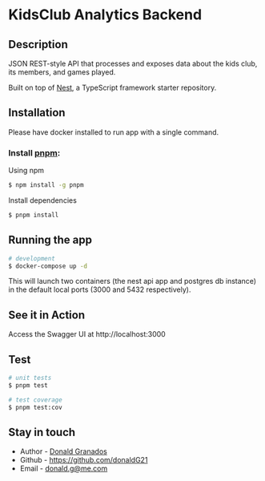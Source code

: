 # KidsClub Analytics Backend

## Description
JSON REST-style API that processes and exposes data about the kids club, its members, and games played.

Built on top of [Nest](https://github.com/nestjs/nest), a TypeScript framework starter repository.

## Installation
Please have docker installed to run app with a single command.

### Install [pnpm](https://pnpm.io/installation):

 Using npm
```bash
$ npm install -g pnpm
```
Install dependencies
```bash
$ pnpm install
```

## Running the app
```bash
# development
$ docker-compose up -d
```

This will launch two containers (the nest api app and postgres db instance) in the default local ports (3000 and 5432 respectively).

## See it in Action
Access the Swagger UI at http://localhost:3000

## Test

```bash
# unit tests
$ pnpm test

# test coverage
$ pnpm test:cov
```

## Stay in touch

- Author - [Donald Granados](https://linkedin.com/in/donaldgranados)
- Github - https://github.com/donaldG21
- Email  - donald.g@me.com
